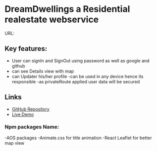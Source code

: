 # DreamDwellings a Residential realestate webservice

URL:

## Key features:

- User can signIn and SignOut using password as well as google and github
- can see Details view with map
- can Updater his/her profile
  -can be used in any device hence its responsible
  -as privateRoute applied user data will be secured

## Links

- [GitHub Repository](https://github.com/asifalam515/dreamDwellings_auth)
- [Live Demo](https://dreamdwellings-786e6.web.app/)

### Npm packages Name:

-AOS packages
-Animate.css for title animation
-React Leaflet for better map view

